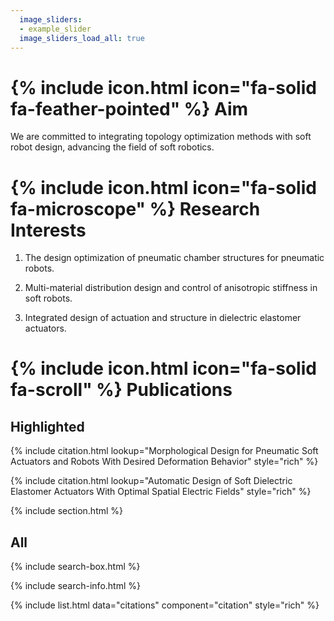 ```yaml
---
  image_sliders: 
  - example_slider
  image_sliders_load_all: true
---
```


# {% include icon.html icon="fa-solid fa-feather-pointed" %} Aim
We are committed to integrating topology optimization methods with soft robot design, advancing the field of soft robotics.


# {% include icon.html icon="fa-solid fa-microscope" %} Research Interests


1. The design optimization of pneumatic chamber structures for pneumatic robots.
   
2. Multi-material distribution design and control of anisotropic stiffness in soft robots.

3. Integrated design of actuation and structure in dielectric elastomer actuators.

# {% include icon.html icon="fa-solid fa-scroll" %} Publications


## Highlighted

{% include citation.html lookup="Morphological Design for Pneumatic Soft Actuators and Robots With Desired Deformation Behavior" style="rich" %}

{% include citation.html lookup="Automatic Design of Soft Dielectric Elastomer Actuators With Optimal Spatial Electric Fields" style="rich" %}

{% include section.html %}

## All

{% include search-box.html %}

{% include search-info.html %}

{% include list.html data="citations" component="citation" style="rich" %}

